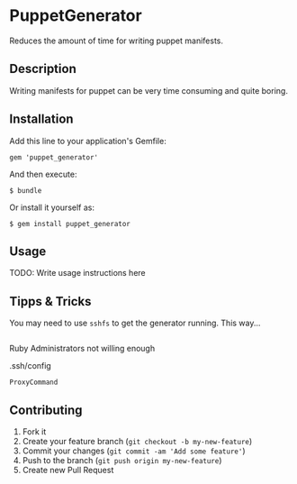 # PuppetGenerator

Reduces the amount of time for writing puppet manifests.

## Description

Writing manifests for puppet can be very time consuming and quite boring.


## Installation

Add this line to your application's Gemfile:

    gem 'puppet_generator'

And then execute:

    $ bundle

Or install it yourself as:

    $ gem install puppet_generator

## Usage

TODO: Write usage instructions here

## Tipps & Tricks

You may need to use `sshfs` to get the generator running. This way...
```
```

Ruby
Administrators not willing enough

.ssh/config
```
ProxyCommand
```

## Contributing

1. Fork it
2. Create your feature branch (`git checkout -b my-new-feature`)
3. Commit your changes (`git commit -am 'Add some feature'`)
4. Push to the branch (`git push origin my-new-feature`)
5. Create new Pull Request

